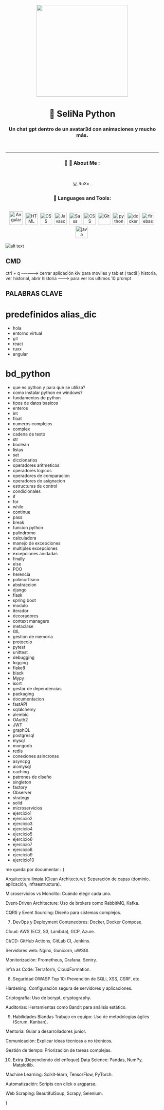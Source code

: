 <div id="header" align="center">

<img src="/img/muneco.png" width="300" />

<h1 align="center">👋 SeliNa Python</h1>

<h3 aling="center">Un chat gpt dentro de un avatar3d con animaciones y mucho más.</h3>
<br>

</div>

---
<div align="center">
<h3>🔨 👦 About Me :</h3>
<br>

 💻 RuXx .

</div>


<div align="center">
<h3>🔨 Languages and Tools:</h3>
<br>
<div>
<img src="https://upload.wikimedia.org/wikipedia/commons/c/cf/Angular_full_color_logo.svg" title="Angular" alt="Angular" width="45" height="45"/>&nbsp;
<img src="https://github.com/devicons/devicon/blob/master/icons/html5/html5-original.svg" title="HTML5" alt="HTML" width="40" height="40"/>&nbsp;
<img src="https://github.com/devicons/devicon/blob/master/icons/css3/css3-plain-wordmark.svg" title="CSS3" alt="CSS" width="40" height="40"/>&nbsp;
<img src="https://github.com/devicons/devicon/blob/master/icons/javascript/javascript-original.svg" title="Javascript" alt="Javascript" width="40" height="40"/>&nbsp;
<img src="https://github.com/devicons/devicon/blob/master/icons/sass/sass-original.svg" title="SASS" alt="Sass" width="40" height="40"/>&nbsp;
<img src="https://github.com/devicons/devicon/blob/master/icons/mysql/mysql-original-wordmark.svg" title="CSS3" alt="CSS" width="40" height="40"/>&nbsp;
<img src="https://github.com/devicons/devicon/blob/master/icons/git/git-original-wordmark.svg" title="GIT" alt="Git" width="40" height="40"/>&nbsp;
<img src="https://github.com/devicons/devicon/blob/master/icons/python/python-original.svg" title="PYTHON" alt="python" width="40" height="40"/>&nbsp;
<img src="https://github.com/devicons/devicon/blob/master/icons/docker/docker-original-wordmark.svg" title="docker" alt="docker" width="40" height="40"/>&nbsp;
<img src="https://github.com/devicons/devicon/blob/master/icons/firebase/firebase-plain-wordmark.svg" title="firebase" alt="firebase" width="40" height="40"/>&nbsp;
<img src="https://github.com/devicons/devicon/blob/master/icons/java/java-original-wordmark.svg" title="java" alt="java" width="40" height="40"/>&nbsp;
</div>
</div>



![alt text](image.png)


## CMD
ctrl + q  ------> cerrar aplicación
kiv para moviles y tablet ( tactil )
historia, ver historial, abrir historia ---> para ver los ultimos 10 prompt

## PALABRAS CLAVE


# predefinidos alias_dic
- hola
- entorno virtual
- git 
- react
- ruxx
- angular

 # bd_python
- que es python y para que se utiliza?
- como instalar python en windows?
- fundamentos de python
- tipos de datos basicos
- enteros
- int
- float
- numeros complejos
- complex
- cadena de texto
- str
- boolean
- listas
- set
- diccionarios
- operadores aritmeticos
- operadores logicos
- operadores de comparacion
- operadores de asignacion
- estructuras de control
- condicionales
- if
- for
- while
- continue
- pass
- break
- funcion python
- palindromo
- calculadora
- manejo de excepciones
- multiples excepciones
- excepciones anidadas
- finally
- else
- POO
- herencia
- polimorfismo
- abstraccion
- django
- flask
- spring boot
- modulo
- iterador
- decoradores
- context managers
- metaclase
- GIL
- gestion de memoria
- protocolo
- pytest
- unittest
- debugging
- logging
- flake8
- black
- Mypy
- isort
- gestor de dependencias
- packaging
- documentacion
- fastAPI
- sqlalchemy
- alembic
- OAuth2
- JWT
- graphQL
- postgresql
- mysql
- mongodb
- redis
- conexiones asincronas
- asyncpg
- aiomysql
- caching
- patrones de diseño
- singleton
- factory
- Observer
- strategy
- solid
- microservicios
- ejercicio1
- ejercicio2
- ejercicio3
- ejercicio4
- ejercicio5
- ejercicio6
- ejercicio7
- ejercicio8
- ejercicio9
- ejercicio10




me queda por documentar : {

Arquitectura limpia (Clean Architecture): Separación de capas (dominio, aplicación, infraestructura).

Microservicios vs Monolito: Cuándo elegir cada uno.

Event-Driven Architecture: Uso de brokers como RabbitMQ, Kafka.

CQRS y Event Sourcing: Diseño para sistemas complejos.

7. DevOps y Deployment
Contenedores: Docker, Docker Compose.

Cloud: AWS (EC2, S3, Lambda), GCP, Azure.

CI/CD: GitHub Actions, GitLab CI, Jenkins.

Servidores web: Nginx, Gunicorn, uWSGI.

Monitorización: Prometheus, Grafana, Sentry.

Infra as Code: Terraform, CloudFormation.

8. Seguridad
OWASP Top 10: Prevención de SQLi, XSS, CSRF, etc.

Hardening: Configuración segura de servidores y aplicaciones.

Criptografía: Uso de bcrypt, cryptography.

Auditorías: Herramientas como Bandit para análisis estático.

9. Habilidades Blandas
Trabajo en equipo: Uso de metodologías ágiles (Scrum, Kanban).

Mentoría: Guiar a desarrolladores junior.

Comunicación: Explicar ideas técnicas a no técnicos.

Gestión de tiempo: Priorización de tareas complejas.

10. Extra (Dependiendo del enfoque)
Data Science: Pandas, NumPy, Matplotlib.

Machine Learning: Scikit-learn, TensorFlow, PyTorch.

Automatización: Scripts con click o argparse.

Web Scraping: BeautifulSoup, Scrapy, Selenium.


}






